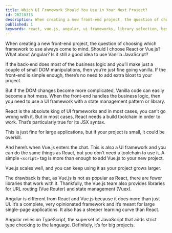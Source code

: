 ```yaml
---
title: Which UI Framework Should You Use in Your Next Project?
id: 20210313
description: When creating a new front-end project, the question of choosing which framework to use always come to mind. In this article, you'll see how to do it.
published: 1
keywords: react, vue.js, angular, ui frameworks, library selection, best practices
---
```


When creating a new front-end project, the question of choosing which framework to use always come to mind. Should I choose React or Vue.js? What about Angular? Is it still a good idea to use Vanilla JavaScript?

If the back-end does most of the business logic and you’ll make just a couple of small DOM manipulations, then you’re just fine going vanilla. If the front-end is simple enough, there’s no need to add extra bloat to your project.

But if the DOM changes become more complicated, Vanilla code can easily become a hot mess. When the front-end handles the business logic, then you need to use a UI framework with a state management pattern or library.

React is the absolute king of UI frameworks and in most cases, you can’t go wrong with it. But in most cases, React needs a build toolchain in order to work. That’s particularly true for its JSX syntax.

This is just fine for large applications, but if your project is small, it could be overkill.

And here’s when Vue.js enters the chat. This is also a UI framework and you can do the same things as React, but you don’t need a toolchain to use it. A simple `<script>` tag is more than enough to add Vue.js to your new project.

Vue.js scales well, and you can keep using it as your project grows larger.

The drawback is that, as Vue.js is not as popular as React, there are fewer libraries that work with it. Thankfully, the Vue.js team also provides libraries for URL routing (Vue Router) and state management (Vuex).

Angular is different from React and Vue.js because it does more than just UI. It’s a complete, very opinionated framework and it’s meant for large single-page applications. It also has a steeper learning curve than React.

Angular relies on TypeScript, the superset of JavaScript that adds strict type checking to the language. Definitely, it’s for big projects.

